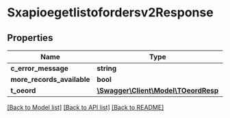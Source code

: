 # Sxapioegetlistofordersv2Response

## Properties
Name | Type | Description | Notes
------------ | ------------- | ------------- | -------------
**c_error_message** | **string** |  | [optional] 
**more_records_available** | **bool** |  | [optional] 
**t_oeord** | [**\Swagger\Client\Model\TOeordResp**](TOeordResp.md) |  | [optional] 

[[Back to Model list]](../README.md#documentation-for-models) [[Back to API list]](../README.md#documentation-for-api-endpoints) [[Back to README]](../README.md)


